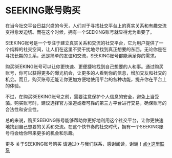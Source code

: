 # SEEKING账号购买

在当今社交平台日益兴盛的今天，人们对于寻找社交平台上的真实关系和有趣交流变得愈发迫切。而在这个时候，拥有一个SEEKING账号就显得尤为重要了。

SEEKING账号是一个专注于建立真实关系和交流的社交平台，它为用户提供了一个纯粹的社交空间，让人们在这里不受干扰地寻找到真正想要的东西。无论你是在寻找长期的关系，还是简单的友谊和交流，SEEKING账号都能满足你的需求。

购买SEEKING账号可以让你更快速、更便捷地找到自己想要的人和事。通过购买账号，你可以获得更多的曝光机会，让更多的人看到你的信息，增加交友和社交的机会。而且，购买账号还能让你更加方便地使用平台的各种功能，提升你在平台上的体验。

不过，在购买SEEKING账号之前，需要注意保护个人信息的安全，避免上当受骗。购买账号时，建议选择官方渠道或者可靠的第三方平台进行交易，确保账号的合法性和安全性。

总的来说，购买SEEKING账号能够帮助你更好地利用这个社交平台，让你更快速地找到自己想要的关系和交流。在这个快节奏的社交时代，拥有一个SEEKING账号将会给你带来更多的机会和乐趣。

更多 关于SEEKING账号购买 请通过✈与我们联系，感谢阅读，谢谢！[点✈这里联系](https://t.me/pt99bot)